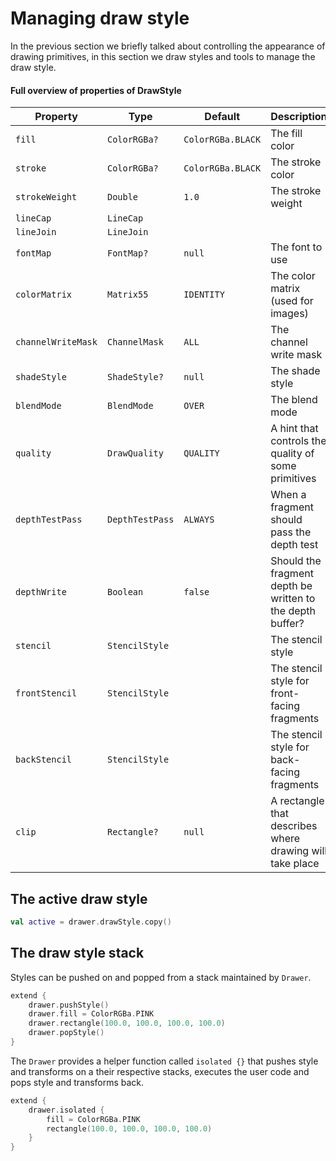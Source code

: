 

# Managing draw style

In the previous section we briefly talked about controlling the appearance of drawing primitives, in this section we draw styles and tools to
manage the draw style.

#### Full overview of properties of DrawStyle

Property             | Type             | Default            | Description
---------------------|------------------|--------------------|-------------------
`fill`               | `ColorRGBa?`     | `ColorRGBa.BLACK`  | The fill color
`stroke`             | `ColorRGBa?`     | `ColorRGBa.BLACK`  | The stroke color
`strokeWeight`       | `Double`         | `1.0`              | The stroke weight
`lineCap`            | `LineCap`        |                    |
`lineJoin`           | `LineJoin`       |                    |
`fontMap`            | `FontMap?`       | `null`             | The font to use
`colorMatrix`        | `Matrix55`       | `IDENTITY`         | The color matrix (used for images)
`channelWriteMask`   | `ChannelMask`    | `ALL`              | The channel write mask
`shadeStyle`         | `ShadeStyle?`    | `null`             | The shade style
`blendMode`          | `BlendMode`      | `OVER`             | The blend mode
`quality`            | `DrawQuality`    | `QUALITY`          | A hint that controls the quality of some primitives
`depthTestPass`      | `DepthTestPass`  | `ALWAYS`           | When a fragment should pass the depth test
`depthWrite`         | `Boolean`        | `false`            | Should the fragment depth be written to the depth buffer?
`stencil`            | `StencilStyle`   |                    | The stencil style
`frontStencil`       | `StencilStyle`   |                    | The stencil style for front-facing fragments
`backStencil`        | `StencilStyle`   |                    | The stencil style for back-facing fragments
`clip`               | `Rectangle?`     | `null`             | A rectangle that describes where drawing will take place

## The active draw style

```kotlin
val active = drawer.drawStyle.copy()
```

## The draw style stack

Styles can be pushed on and popped from a stack maintained by `Drawer`.


```kotlin
extend {
    drawer.pushStyle()
    drawer.fill = ColorRGBa.PINK
    drawer.rectangle(100.0, 100.0, 100.0, 100.0)
    drawer.popStyle()
}
```

The `Drawer` provides a helper function called `isolated {}` that pushes style and transforms on a their respective
stacks, executes the user code and pops style and transforms back.

```kotlin
extend {
    drawer.isolated {
        fill = ColorRGBa.PINK
        rectangle(100.0, 100.0, 100.0, 100.0)
    }
}
```

